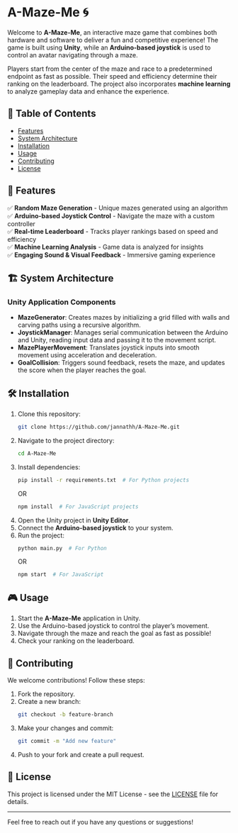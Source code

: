 # A-Maze-Me 🌀

Welcome to **A-Maze-Me**, an interactive maze game that combines both hardware and software to deliver a fun and competitive experience! The game is built using **Unity**, while an **Arduino-based joystick** is used to control an avatar navigating through a maze.

Players start from the center of the maze and race to a predetermined endpoint as fast as possible. Their speed and efficiency determine their ranking on the leaderboard. The project also incorporates **machine learning** to analyze gameplay data and enhance the experience.

## 📜 Table of Contents
- [Features](#features)
- [System Architecture](#system-architecture)
- [Installation](#installation)
- [Usage](#usage)
- [Contributing](#contributing)
- [License](#license)

## 🚀 Features
✅ **Random Maze Generation** - Unique mazes generated using an algorithm  
✅ **Arduino-based Joystick Control** - Navigate the maze with a custom controller  
✅ **Real-time Leaderboard** - Tracks player rankings based on speed and efficiency  
✅ **Machine Learning Analysis** - Game data is analyzed for insights  
✅ **Engaging Sound & Visual Feedback** - Immersive gaming experience  

## 🏗 System Architecture
### Unity Application Components
- **MazeGenerator**: Creates mazes by initializing a grid filled with walls and carving paths using a recursive algorithm.  
- **JoystickManager**: Manages serial communication between the Arduino and Unity, reading input data and passing it to the movement script.  
- **MazePlayerMovement**: Translates joystick inputs into smooth movement using acceleration and deceleration.  
- **GoalCollision**: Triggers sound feedback, resets the maze, and updates the score when the player reaches the goal.  

## 🛠 Installation
1. Clone this repository:
   ```bash
   git clone https://github.com/jannathh/A-Maze-Me.git
   ```
2. Navigate to the project directory:
   ```bash
   cd A-Maze-Me
   ```
3. Install dependencies:
   ```bash
   pip install -r requirements.txt  # For Python projects
   ```
   OR
   ```bash
   npm install  # For JavaScript projects
   ```
4. Open the Unity project in **Unity Editor**.
5. Connect the **Arduino-based joystick** to your system.
6. Run the project:
   ```bash
   python main.py  # For Python
   ```
   OR
   ```bash
   npm start  # For JavaScript
   ```

## 🎮 Usage
1. Start the **A-Maze-Me** application in Unity.
2. Use the Arduino-based joystick to control the player’s movement.
3. Navigate through the maze and reach the goal as fast as possible!
4. Check your ranking on the leaderboard.

## 🤝 Contributing
We welcome contributions! Follow these steps:
1. Fork the repository.
2. Create a new branch:
   ```bash
   git checkout -b feature-branch
   ```
3. Make your changes and commit:
   ```bash
   git commit -m "Add new feature"
   ```
4. Push to your fork and create a pull request.

## 📜 License
This project is licensed under the MIT License - see the [LICENSE](LICENSE) file for details.

---

Feel free to reach out if you have any questions or suggestions!

